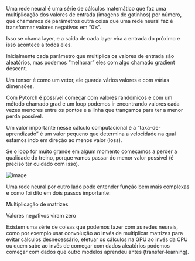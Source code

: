 Uma rede neural é uma série de cálculos matemático que faz uma multiplicação dos valores de entrada (imagens de gatinhos) por número, que chamamos de parâmetros outra coisa que uma rede neural faz é transformar valores negativos em “0’s”.

Isso se chama layer, e a saída de cada layer vira a entrada do próximo e isso acontece a todos eles.

Inicialmente cada parâmetro que multiplica os valores de entrada são aleatórios, mas podemos “melhorar” eles com algo chamado gradient descent.


Um tensor é como um vetor, ele guarda vários valores e com várias dimensões.

Com Pytorch é possível começar com valores randômicos e com um método chamado grad e um loop podemos ir encontrando valores cada vezes menores entre os pontos e a linha que trançamos para ter a menor perda possível.

Um valor importante nesse cálculo computacional é a “taxa-de-aprendizado”  é um valor pequeno que determina a velocidade na qual estamos indo em direção ao menos valor (loss).

Se o loop for muito grande em algum momento começamos a perder a qualidade do treino, porque vamos passar do menor valor possível (é preciso ter cuidado com isso).

![image](https://github.com/CllsPy/Learn_AI_From_Scratch/assets/96326019/6ebfcb4d-ee05-4ead-ab47-0e542bab2a82)



Uma rede neural por outro lado pode entender função bem mais complexas e como foi dito em dois passos importante:


Multiplicação de matrizes

Valores negativos viram zero


Existem uma série de coisas que podemos fazer com as redes neurais, como por exemplo usar convolução ao invés de multiplicar matrizes para evitar cálculos desnecessário, efetuar os cálculos na GPU ao invés da CPU ou quem sabe ao invés de começar com dados aleatórios podemos começar com dados que outro modelos aprendeu antes (transfer-learning).
